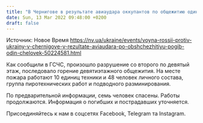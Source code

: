 ```yaml
---
title: "В Чернигове в результате авиаудара оккупантов по общежитию один человек погиб и один пострадал — фото и видео"
date: Sun, 13 Mar 2022 09:48:00 +0200
draft: false
---
```

Источник: Новое Время https://nv.ua/ukraine/events/voyna-rossii-protiv-ukrainy-v-chernigove-v-rezultate-aviaudara-po-obshchezhitiyu-pogib-odin-chelovek-50224581.html


Как сообщили в ГСЧС, произошло разрушение со второго по девятый этаж, последовало горение девятиэтажного общежития. На месте пожара работают 10 единиц техники и 48 человек личного состава, группа пиротехнических работ и подводного разминирования.

По предварительной информации, семь человек спасены. Работы продолжаются. Информация о погибших и пострадавших уточняется.

Присоединяйтесь к нам в соцсетях Facebook, Telegram та Instagram.
